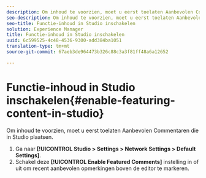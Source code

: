 ```yaml
---
description: Om inhoud te voorzien, moet u eerst toelaten Aanbevolen Commentaren die in Studio plaatsen.
seo-description: Om inhoud te voorzien, moet u eerst toelaten Aanbevolen Commentaren die in Studio plaatsen.
seo-title: Functie-inhoud in Studio inschakelen
solution: Experience Manager
title: Functie-inhoud in Studio inschakelen
uuid: 6c599525-4c48-4536-9300-add384ba1051
translation-type: tm+mt
source-git-commit: 67aeb3de964473b326c88c3a3f81ff48a6a12652

---
```



# Functie-inhoud in Studio inschakelen{#enable-featuring-content-in-studio}

Om inhoud te voorzien, moet u eerst toelaten Aanbevolen Commentaren die in Studio plaatsen.

1. Ga naar **[!UICONTROL Studio > Settings > Network Settings > Default Settings]**.
1. Schakel deze **[!UICONTROL Enable Featured Comments]** instelling in of uit om recent aanbevolen opmerkingen boven de editor te markeren.
